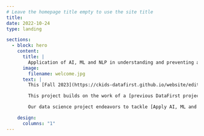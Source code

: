 ```yaml
---
# Leave the homepage title empty to use the site title
title:
date: 2022-10-24
type: landing

sections:
  - block: hero
    content:
      title: |
        Application of AI, ML and NLP in understanding and preventing a serious aviation safety problem in the US - Runway Safety
      image:
        filename: welcome.jpg
      text: |
        This [Fall 2023](https://ckids-datafirst.github.io/website/editions/2023-fall/#dates) [Application of AI, ML and NLP in understanding and preventing a serious aviation safety problem in the US - Runway Safety](https://ckids-datafirst.github.io/2023-fall-aviation-safety/) addressed the problem of incursion related aviation safety incidents in the United States. It uses data about aircraft safety incidents sourced from Aviation Safety Reports System (data). Our work focuses on [Analyzing incursion reports and pointing system fracture points](approach). Our initial results indicate [1-sentence summary of results](results).

        This project builds on the work of a [previous DataFirst project](https://ckids-datafirst.github.io/website/projects/2023-spring/810/).

        Our data science project endeavors to tackle [Apply AI, ML and NLP in understanding and prevent serious aviation safety problem in the US - Runway Safety]. Our motivation to address this problem stems from [a New York Times article which mentions series of Air Traffic Control lapses that nearly kills 131 people](https://www.nytimes.com/2023/10/11/business/air-traffic-control-austin-airport-fedex-southwest.html). This project has a potential to save thousands of lives if deployed in busiest airsapces across the world.

    design:
      columns: "1"
---
```

